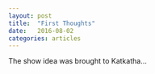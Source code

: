```yaml
---
layout: post
title:  "First Thoughts"
date:   2016-08-02
categories: articles
---
```


The show idea was brought to Katkatha...
